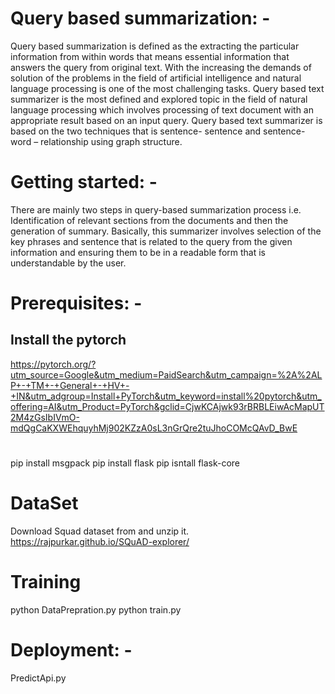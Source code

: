﻿# Query based summarization: -
Query based summarization is defined as the extracting the particular information from within words that means essential information that answers the query from original text. With the increasing the demands of solution of the problems in the field of artificial intelligence and natural language processing is one of the most challenging tasks. Query based text summarizer is the most defined and explored topic in the field of natural language processing which involves processing of text document with an appropriate result based on an input query. Query based text summarizer is based on the two techniques that is sentence- sentence and sentence- word – relationship using graph structure. 

# Getting started: -
There are mainly two steps in query-based summarization process i.e. Identification of relevant sections from the documents and then the generation of summary. Basically, this summarizer involves selection of the key phrases and sentence that is related to the query from the given information and ensuring them to be in a readable form that is understandable by the user. 

# Prerequisites: -
## Install the pytorch 
https://pytorch.org/?utm_source=Google&utm_medium=PaidSearch&utm_campaign=%2A%2ALP+-+TM+-+General+-+HV+-+IN&utm_adgroup=Install+PyTorch&utm_keyword=install%20pytorch&utm_offering=AI&utm_Product=PyTorch&gclid=CjwKCAjwk93rBRBLEiwAcMapUT2M4zGsIbIVmO-mdQgCaKXWEhquyhMj902KZzA0sL3nGrQre2tuJhoCOMcQAvD_BwE
# 

pip install msgpack
pip install flask
pip isntall flask-core

# DataSet
Download Squad dataset from and unzip it.
https://rajpurkar.github.io/SQuAD-explorer/

# Training
python DataPrepration.py
python train.py

# Deployment: -
PredictApi.py
